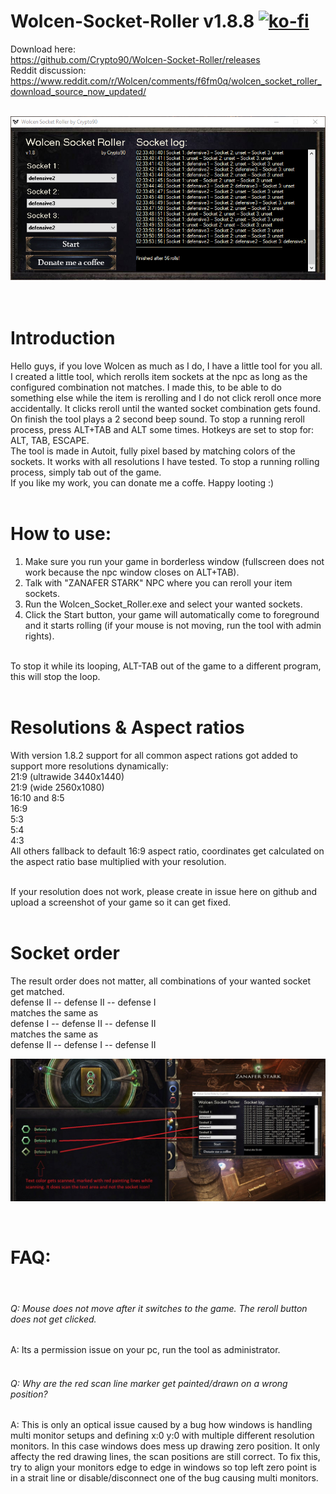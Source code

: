 # Wolcen-Socket-Roller v1.8.8 [![ko-fi](https://www.ko-fi.com/img/githubbutton_sm.svg)](https://ko-fi.com/K3K314GUP)
Download here:
<br/>
https://github.com/Crypto90/Wolcen-Socket-Roller/releases
<br/>
Reddit discussion:
<br/>
https://www.reddit.com/r/Wolcen/comments/f6fm0q/wolcen_socket_roller_download_source_now_updated/
<br/>
<br/>

![Image of Yaktocat](https://raw.githubusercontent.com/Crypto90/Wolcen-Socket-Roller/master/screenshot_1.8.png)
<br/>
<br/>
<br/>
# Introduction
Hello guys, if you love Wolcen as much as I do, I have a little tool for you all.
<br/>
I created a little tool, which rerolls item sockets at the npc as long as the configured combination not matches. I made this, to be able to do something else while the item is rerolling and I do not click reroll once more accidentally. It clicks reroll until the wanted socket combination gets found. On finish the tool plays a 2 second beep sound.
To stop a running reroll process, press ALT+TAB and ALT some times. Hotkeys are set to stop for: ALT, TAB, ESCAPE.
<br/>
The tool is made in Autoit, fully pixel based by matching colors of the sockets. It works with all resolutions I have tested. To stop a running rolling process, simply tab out of the game.
<br/>
If you like my work, you can donate me a coffe. Happy looting :)
<br/>
<br/>
# How to use:
1. Make sure you run your game in borderless window (fullscreen does not work because the npc window closes on ALT+TAB).
2. Talk with "ZANAFER STARK" NPC where you can reroll your item sockets.
3. Run the Wolcen_Socket_Roller.exe and select your wanted sockets.
4. Click the Start button, your game will automatically come to foreground and it starts rolling (if your mouse is not moving, run the tool with admin rights).
<br/>
To stop it while its looping, ALT-TAB out of the game to a different program, this will stop the loop.
<br/>
<br/>

# Resolutions & Aspect ratios
With version 1.8.2 support for all common aspect rations got added to support more resolutions dynamically:
<br/>
21:9 (ultrawide 3440x1440)<br/>
21:9 (wide 2560x1080)  <br/>
16:10 and 8:5<br/>
16:9<br/>
5:3<br/>
5:4<br/>
4:3<br/>
All others fallback to default 16:9 aspect ratio, coordinates get calculated on the aspect ratio base multiplied with your resolution.
<br/>
<br/>

If your resolution does not work, please create in issue here on github and upload a screenshot of your game so it can get fixed.
<br/>
<br/>

# Socket order
The result order does not matter, all combinations of your wanted socket get matched.
<br/>
defense II -- defense II -- defense I
<br/>
matches the same as
<br/>
defense I -- defense II -- defense II
<br/>
matches the same as
<br/>
defense II -- defense I -- defense II
<br/>

![Image of Yaktocat](https://raw.githubusercontent.com/Crypto90/Wolcen-Socket-Roller/master/screenshot_ingame_1.8_scan_area.jpg)

<br/>

# FAQ:
<br/>

###### Q: Mouse does not move after it switches to the game. The reroll button does not get clicked.
A: Its a permission issue on your pc, run the tool as administrator.
<br/>
<br/>

###### Q: Why are the red scan line marker get painted/drawn on a wrong position?
A: This is only an optical issue caused by a bug how windows is handling multi monitor setups and defining x:0 y:0 with multiple different resolution monitors. In this case windows does mess up drawing zero position. It only affecty the red drawing lines, the scan positions are still correct. To fix this, try to align your monitors edge to edge in windows so top left zero point is in a strait line or disable/disconnect one of the bug causing multi monitors.
